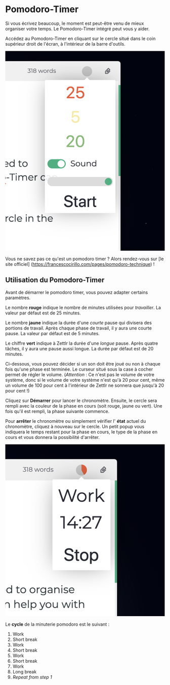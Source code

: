 # Pomodoro-Timer

Si vous écrivez beaucoup, le moment est peut-être venu de mieux organiser votre temps. Le Pomodoro-Timer intégré peut vous y aider.

Accédez au Pomodoro-Timer en cliquant sur le cercle situé dans le coin supérieur droit de l'écran, à l'intérieur de la barre d'outils.

![Pomodoro Timer](../img/pomodoro_init.png)

Vous ne savez pas ce qu'est un pomodoro timer ? Alors rendez-vous sur [le site officiel] (https://francescocirillo.com/pages/pomodoro-technique) !

## Utilisation du Pomodoro-Timer

Avant de démarrer le pomodoro timer, vous pouvez adapter certains paramètres.

Le nombre **rouge** indique le nombre de minutes utilisées pour _travailler_. La valeur par défaut est de 25 minutes.

Le nombre **jaune** indique la durée d'une _courte_ pause qui divisera des portions de travail. Après chaque phase de travail, il y aura une courte pause. La valeur par défaut est de 5 minutes.

Le chiffre **vert** indique à Zettlr la durée d'une _longue_ pause. Après quatre tâches, il y aura une pause aussi longue. La durée par défaut est de 20 minutes.

Ci-dessous, vous pouvez décider si un son doit être joué ou non à chaque fois qu'une phase est terminée. Le curseur situé sous la case à cocher permet de régler le volume. (_Attention_ : Ce n'est pas le volume de votre système, donc si le volume de votre système n'est qu'à 20 pour cent, même un volume de 100 pour cent à l'intérieur de Zettlr ne sonnera que jusqu'à 20 pour cent !)

Cliquez sur **Démarrer** pour lancer le chronomètre. Ensuite, le cercle sera rempli avec la couleur de la phase en cours (soit rouge, jaune ou vert). Une fois qu'il est rempli, la phase suivante commence.

Pour **arrêter** le chronomètre ou simplement vérifier l' **état** actuel du chronomètre, cliquez à nouveau sur le cercle. Un petit popup vous indiquera le temps restant pour la phase en cours, le type de la phase en cours et vous donnera la possibilité d'arrêter.

![Pomodoro Timer during Run](../img/pomodoro_run.png)

Le **cycle** de la minuterie pomodoro est le suivant :

1. Work
2. Short break
3. Work
4. Short break
5. Work
6. Short break
7. Work
8. Long break
9. _Repeat from step 1_
